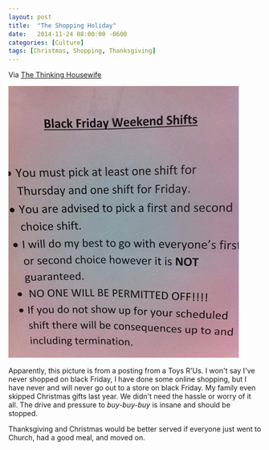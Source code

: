 ```yaml
---
layout: post
title:  "The Shopping Holiday"
date:   2014-11-24 08:00:00 -0600
categories: [Culture]
tags: [Christmas, Shopping, Thanksgiving]
---
```


Via [The Thinking Housewife](http://www.thinkinghousewife.com/wp/2014/11/thanksgiving-the-shopping-holiday/)

![pic](/assets/2014/11/black-friday-weekend-shift.jpg)

Apparently, this picture is from a posting from a Toys R'Us. I won't say I've never shopped on black Friday, I have done some online shopping, but I have never and will never go out to a store on black Friday. My family even skipped Christmas gifts last year. We didn't need the hassle or worry of it all. The drive and pressure to *buy-buy-buy* is insane and should be stopped.

Thanksgiving and Christmas would be better served if everyone just went to Church, had a good meal, and moved on.
